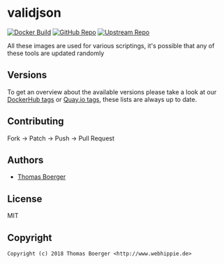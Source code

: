 # validjson

[![Docker Build](https://github.com/toolhippie/validjson/workflows/docker/badge.svg)](https://github.com/toolhippie/validjson/actions?query=workflow%3Adocker) [![GitHub Repo](https://img.shields.io/badge/github-repo-yellowgreen)](https://github.com/toolhippie/validjson) [![Upstream Repo](https://img.shields.io/badge/upstream-repo-yellow)](https://github.com/dotnetCarpenter/validate-json)

All these images are used for various scriptings, it's possible that any of
these tools are updated randomly

## Versions

To get an overview about the available versions please take a look at our
[DockerHub tags][dockerhub] or [Quay.io tags][quayio], these lists are always up
to date.

## Contributing

Fork -> Patch -> Push -> Pull Request

## Authors

*  [Thomas Boerger](https://github.com/tboerger)

## License

MIT

## Copyright

```console
Copyright (c) 2018 Thomas Boerger <http://www.webhippie.de>
```

[dockerhub]: https://hub.docker.com/r/toolhippie/validjson/tags/
[quayio]: https://quay.io/repository/toolhippie/validjson?tab=tags
